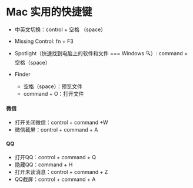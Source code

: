 # Mac 实用的快捷键

+ 中英文切换：control +  空格 （space）

+ Missing Control: fn + F3
+ Spotlight（快速找到电脑上的软件和文件 === Windows 🔍）: command + 空格（space）
+ Finder
  + 空格（space）：预览文件
  + command + O：打开文件



#### 微信

+ 打开关闭微信：control + command +W
+ 微信截屏：control + command + A

#### QQ

+ 打开QQ：control + command + Q
+ 隐藏QQ：command + H
+ 打开未读消息：control + command + Z
+ QQ截屏：control + command + A

